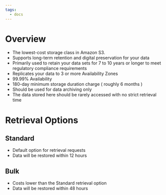 ```yaml
---
tags:
  - docs
---
```


# Overview

- The lowest-cost storage class in Amazon S3.
- Supports long-term retention and digital preservation for your data
- Primarily used to retain your data sets for 7 to 10 years or longer to meet regulatory compliance requirements
- Replicates your data to 3 or more Availability Zones
- 99.99% Availability
- 180-day minimum storage duration charge ( roughly 6 months )
- Should be used for data archiving only
- The data stored here should be rarely accessed with no strict retrieval time


# Retrieval Options

## Standard
- Default option for retrieval requests
- Data will be restored within 12 hours

## Bulk
- Costs lower than the Standard retrieval option
- Data will be restored within 48 hours
